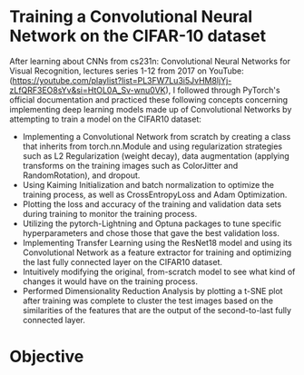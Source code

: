 # Training a Convolutional Neural Network on the CIFAR-10 dataset

After learning about CNNs from cs231n: Convolutional Neural Networks for Visual Recognition, lectures series 1-12 from 
2017 on YouTube: (https://youtube.com/playlist?list=PL3FW7Lu3i5JvHM8ljYj-zLfQRF3EO8sYv&si=HtOL0A_Sv-wnu0VK), I followed 
through PyTorch's official documentation and practiced these following concepts concerning implementing deep learning 
models made up of Convolutional Networks by attempting to train a model on the CIFAR10 dataset:
- Implementing a Convolutional Network from scratch by creating a class that inherits from torch.nn.Module and using 
regularization strategies such as L2 Regularization (weight decay), data augmentation (applying transforms on the 
training images such as ColorJitter and RandomRotation), and dropout.
- Using Kaiming Initialization and batch normalization to optimize the training process, as well as CrossEntropyLoss and 
Adam Optimization.
- Plotting the loss and accuracy of the training and validation data sets during training to monitor the training process.
- Utilizing the pytorch-Lightning and Optuna packages to tune specific hyperparameters and chose those that gave the 
best validation loss.
- Implementing Transfer Learning using the ResNet18 model and using its Convolutional Network as a feature extractor for 
training and optimizing the last fully connected layer on the CIFAR10 dataset.
- Intuitively modifying the original, from-scratch model to see what kind of changes it would have on the training process.
- Performed Dimensionality Reduction Analysis by plotting a t-SNE plot after training was complete to cluster the test 
images based on the similarities of the features that are the output of the second-to-last fully connected layer.

# Objective






